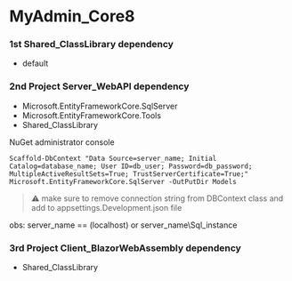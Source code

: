 # MyAdmin_Core8

### 1st Shared_ClassLibrary dependency
* default

### 2nd Project Server_WebAPI dependency
* Microsoft.EntityFrameworkCore.SqlServer
* Microsoft.EntityFrameworkCore.Tools
* Shared_ClassLibrary

NuGet administrator console
```
Scaffold-DbContext "Data Source=server_name; Initial Catalog=database_name; User ID=db_user; Password=db_password; MultipleActiveResultSets=True; TrustServerCertificate=True;" Microsoft.EntityFrameworkCore.SqlServer -OutPutDir Models
```
> :warning: make sure to remove connection string from DBContext class and add to appsettings.Development.json file

obs: server_name == (localhost) or server_name\Sql_instance

### 3rd Project Client_BlazorWebAssembly dependency
* Shared_ClassLibrary


